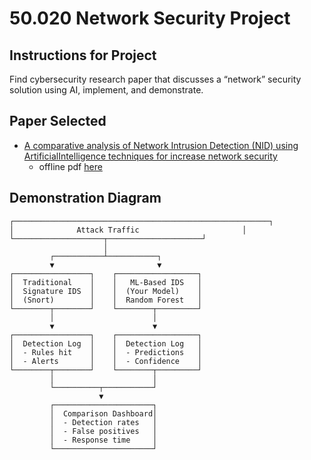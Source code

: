 # 50.020 Network Security Project

## Instructions for Project
Find cybersecurity research paper that discusses a “network” security solution using AI, implement, and demonstrate.

## Paper Selected
- [A comparative analysis of Network Intrusion Detection (NID) using ArtificialIntelligence techniques for increase network security](https://ijsra.net/sites/default/files/IJSRA-2024-2664.pdf)
    - offline pdf [here](IJSRA-2024-2664.pdf)


## Demonstration Diagram

```
┌─────────────────────────────────────────────────────────┐
│              Attack Traffic                       │
└────────────────────┬─────────────────────┘
                     │
         ┌───────────┴───────────┐
         ▼                       ▼
┌─────────────────┐    ┌──────────────────┐
│  Traditional    │    │   ML-Based IDS   │
│  Signature IDS  │    │  (Your Model)    │
│  (Snort)        │    │  Random Forest   │
└────────┬────────┘    └────────┬─────────┘
         │                      │
         ▼                      ▼
┌─────────────────┐    ┌──────────────────┐
│  Detection Log  │    │  Detection Log   │
│  - Rules hit    │    │  - Predictions   │
│  - Alerts       │    │  - Confidence    │
└────────┬────────┘    └────────┬─────────┘
         │                      │
         └──────────┬───────────┘
                    ▼
         ┌──────────────────────┐
         │  Comparison Dashboard│
         │  - Detection rates   │
         │  - False positives   │
         │  - Response time     │
         └──────────────────────┘
```
